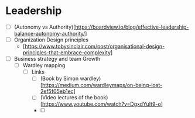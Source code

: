 # Leadership
- [ ] (Autonomy vs Authority)[https://boardview.io/blog/effective-leadership-balance-autonomy-authority/]
- [ ] Organization Design principles
  - [ ]()[https://www.tobysinclair.com/post/organisational-design-principles-that-embrace-complexity]
- [ ] Business strategy and team Growth
  - [ ] Wardley mapping 
    - [ ] Links
      - [ ] (Book by Simon wardley)[https://medium.com/wardleymaps/on-being-lost-2ef5f05eb1ec] 
      - [ ] (Video lectures of the book)[https://www.youtube.com/watch?v=DgxdYuIt9-o]
      - [ ] 

